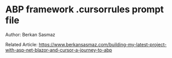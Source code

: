 # ABP framework .cursorrules prompt file

Author: Berkan Sasmaz

Related Article: https://www.berkansasmaz.com/building-my-latest-project-with-asp-net-blazor-and-cursor-a-journey-to-abp
